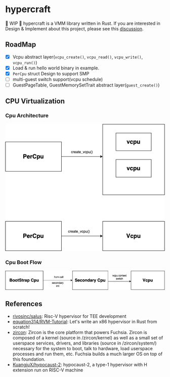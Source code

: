 # hypercraft
🚧 WIP 🚧 hypercraft is a VMM library written in Rust. If you are interested in Design & Implement about this project, please see this [discussion](https://github.com/orgs/rcore-os/discussions/13).

## RoadMap
- [x] Vcpu abstract layer(`vcpu_create()`, `vcpu_read()`, `vcpu_write()`, `vcpu_run()`)
- [x] Load & run hello world binary in example.
- [x] `PerCpu` struct Design to support SMP
- [ ] multi-guest switch support(vcpu schedule)
- [ ] GuestPageTable, GuestMemorySetTrait abstract layer(`guest_create()`)

## CPU Virtualization
### Cpu Architecture
![](docs/figures/cpu-virtualization.png)

### Cpu Boot Flow
![](docs/figures/cpu-boot.png)

## References
- [rivosinc/salus](https://github.com/rivosinc/salus): Risc-V hypervisor for TEE development
- [equation314/RVM-Tutorial](https://github.com/equation314/RVM-Tutorial): Let's write an x86 hypervisor in Rust from scratch!
- [zircon](https://fuchsia.dev/fuchsia-src/concepts/kernel): Zircon is the core platform that powers Fuchsia. Zircon is composed of a kernel (source in /zircon/kernel) as well as a small set of userspace services, drivers, and libraries (source in /zircon/system/) necessary for the system to boot, talk to hardware, load userspace processes and run them, etc. Fuchsia builds a much larger OS on top of this foundation.
- [KuangjuX/hypocaust-2](https://github.com/KuangjuX/hypocaust-2): hypocaust-2, a type-1 hypervisor with H extension run on RISC-V machine

